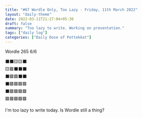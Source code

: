 ```yaml
---
title: "#67 Wordle Only, Too Lazy - Friday, 11th March 2022"
layout: "daily-theme"
date: 2022-03-11T21:27:04+05:30
draft: false
summary: "Too lazy to write. Working on presentation."
tags: ["daily log"]
categories: ["Daily Dose of Pottekkat"]
---
```


Wordle 265 6/6

⬛⬛🟨🟨⬛\
🟨🟩⬛⬛⬛\
⬛🟩🟩⬛⬛\
⬛🟩🟩🟩🟩\
⬛🟩🟩🟩🟩\
🟩🟩🟩🟩🟩

I'm too lazy to write today. Is Wordle still a thing?
